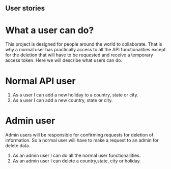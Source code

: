 ## User stories

# What a user can do?
This project is designed for people around the world to collaborate. That is why a normal user has practically access to all the API functionalities except for the deletion that will have to be requested and receive a temporary access token. Here we will describe what users can do.

# Normal API user
1. As a user I can add a new holiday to a country, state or city.
2. As a user I can add a new country, state or city.

# Admin user
Admin users will be responsible for confirming requests for deletion of information. So a normal user will have to make a request to an admin for delete data.

1. As an admin user I can do all the normal user functionallities.
2. As an admin user I can delete a country,state, city or holiday.

